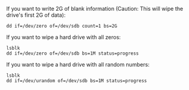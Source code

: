If you want to write 2G of blank information (Caution: This will wipe the drive's first 2G of data):
```
dd if=/dev/zero of=/dev/sdb count=1 bs=2G
```

If you want to wipe a hard drive with all zeros:
```
lsblk
dd if=/dev/zero of=/dev/sdb bs=1M status=progress
```

If you want to wipe a hard drive with all random numbers:
```
lsblk
dd if=/dev/urandom of=/dev/sdb bs=1M status=progress
```
